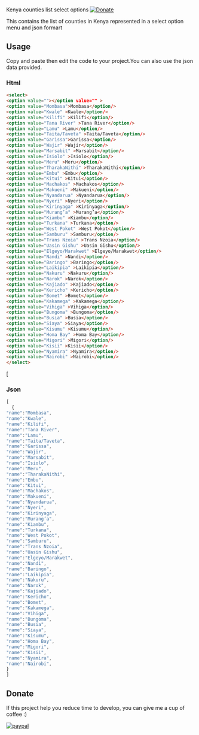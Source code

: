 #
Kenya counties list select options
[![Donate](https://img.shields.io/badge/Donate-PayPal-green.svg)](https://www.paypal.com/cgi-bin/webscr?cmd=_s-xclick&hosted_button_id=D7UD89SNB2GHY)

This contains the list of counties in Kenya represented in a select option menu and json formart

## Usage

Copy and paste then edit the code to your project.You can also use the json data provided.

### Html

```markdown
<select>
<option value=""></option value="" >
<option value="Mombasa">Mombasa</option/>
<option value="Kwale" >Kwale</option/>
<option value="Kilifi" >Kilifi</option/>
<option value="Tana River" >Tana River</option/>
<option value="Lamu" >Lamu</option/>
<option value="Taita/Taveta" >Taita/Taveta</option/>
<option value="Garissa">Garissa</option/>
<option value="Wajir" >Wajir</option/>
<option value="Marsabit" >Marsabit</option/>
<option value="Isiolo" >Isiolo</option/>
<option value="Meru" >Meru</option/>
<option value="TharakaNithi" >TharakaNithi</option/>
<option value="Embu" >Embu</option/>
<option value="Kitui" >Kitui</option/>
<option value="Machakos" >Machakos</option/>
<option value="Makueni" >Makueni</option/>
<option value="Nyandarua" >Nyandarua</option/>
<option value="Nyeri" >Nyeri</option/>
<option value="Kirinyaga" >Kirinyaga</option/>
<option value="Murang’a" >Murang’a</option/>
<option value="Kiambu" >Kiambu</option/>
<option value="Turkana" >Turkana</option/>
<option value="West Pokot" >West Pokot</option/>
<option value="Samburu" >Samburu</option/>
<option value="Trans Nzoia" >Trans Nzoia</option/>
<option value="Uasin Gishu" >Uasin Gishu</option/>
<option value="Elgeyo/Marakwet" >Elgeyo/Marakwet</option/>
<option value="Nandi" >Nandi</option/>
<option value="Baringo" >Baringo</option/>
<option value="Laikipia" >Laikipia</option/>
<option value="Nakuru" >Nakuru</option/>
<option value="Narok" >Narok</option/>
<option value="Kajiado" >Kajiado</option/>
<option value="Kericho" >Kericho</option/>
<option value="Bomet" >Bomet</option/>
<option value="Kakamega" >Kakamega</option/>
<option value="Vihiga" >Vihiga</option/>
<option value="Bungoma" >Bungoma</option/>
<option value="Busia" >Busia</option/>
<option value="Siaya" >Siaya</option/>
<option value="Kisumu" >Kisumu</option/>
<option value="Homa Bay" >Homa Bay</option/>
<option value="Migori" >Migori</option/>
<option value="Kisii" >Kisii</option/>
<option value="Nyamira" >Nyamira</option/>
<option value="Nairobi" >Nairobi</option/>
</select>
```

\[

### Json

```js
[
  {
"name":"Mombasa",
"name":"Kwale",
"name":"Kilifi",
"name":"Tana River",
"name":"Lamu",
"name":"Taita/Taveta",
"name":"Garissa",
"name":"Wajir",
"name":"Marsabit",
"name":"Isiolo",
"name":"Meru",
"name":"TharakaNithi",
"name":"Embu",
"name":"Kitui",
"name":"Machakos",
"name":"Makueni",
"name":"Nyandarua",
"name":"Nyeri",
"name":"Kirinyaga",
"name":"Murang’a",
"name":"Kiambu",
"name":"Turkana",
"name":"West Pokot",
"name":"Samburu",
"name":"Trans Nzoia",
"name":"Uasin Gishu",
"name":"Elgeyo/Marakwet",
"name":"Nandi",
"name":"Baringo",
"name":"Laikipia",
"name":"Nakuru",
"name":"Narok",
"name":"Kajiado",
"name":"Kericho",
"name":"Bomet",
"name":"Kakamega",
"name":"Vihiga",
"name":"Bungoma",
"name":"Busia",
"name":"Siaya",
"name":"Kisumu",
"name":"Homa Bay",
"name":"Migori",
"name":"Kisii",
"name":"Nyamira",
"name":"Nairobi",
}
]
```
## Donate ##

If this project help you reduce time to develop, you can give me a cup of coffee :)

[![paypal](https://www.paypalobjects.com/en_US/i/btn/btn_donateCC_LG.gif)](https://www.paypal.com/cgi-bin/webscr?cmd=_s-xclick&hosted_button_id=D7UD89SNB2GHY)
